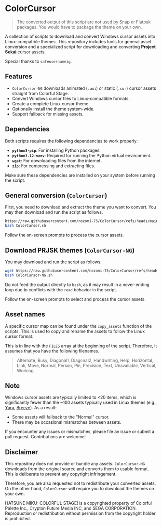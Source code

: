 # ColorCursor

> The converted output of this script are not used by Snap or Flatpak packages. You would have to package the theme on your own.

A collection of scripts to download and convert Windows cursor assets into Linux-compatible themes. This repository includes tools for general asset conversion and a specialized script for downloading and converting **Project Sekai** cursor assets.

Special thanks to `safeusernameig`.

## Features

- `ColorCursor-NG` downloads animated (`.ani`) or static (`.cur`) cursor assets straight from Colorful Stage.
- Convert Windows cursor files to Linux-compatible formats.
- Create a complete Linux cursor theme.
- Optionally install the theme system-wide.
- Support fallback for missing assets.

## Dependencies

Both scripts requires the following dependencies to work properly:

- **`python3-pip`**: For installing Python packages.
- **`python3.12-venv`**: Required for running the Python virtual environment.
- **`wget`**: For downloading files from the internet.
- **`zip`**: For compressing and extracting files.

Make sure these dependencies are installed on your system before running the script.

## General conversion (`ColorCursor`)

First, you need to download and extract the theme you want to convert. You may then download and run the script as follows.

```bash
https://raw.githubusercontent.com/nozomi-75/ColorCursor/refs/heads/main/ColorCursor.sh
bash ColorCursor.sh
```

Follow the on-screen prompts to process the cursor assets.

## Download PRJSK themes (`ColorCursor-NG`)

You may download and run the script as follows.

```bash
wget https://raw.githubusercontent.com/nozomi-75/ColorCursor/refs/heads/main/ColorCursor-NG.sh
bash ColorCursor-NG.sh
```

Do not feed the output directly to `bash`, as it may result in a never-ending loop due to conflicts with the `read` behavior in the script.

Follow the on-screen prompts to select and process the cursor assets.

## Asset names

A specific cursor map can be found under the `copy_assets` function of the scripts. This is used to copy and rename the assets to follow the Linux cursor format.

This is in line with the `FILES` array at the beginning of the script. Therefore, it assumes that you have the following filenames.

> Alternate, Busy, Diagonal1, Diagonal2, Handwriting, Help, Horizontal, Link, Move, Normal, Person, Pin, Precision, Text, Unavailable, Vertical, Working

## Note

Windows cursor assets are typically limited to <20 items, which is significantly fewer than the ~100 assets typically used in Linux themes (e.g., [Yaru](https://github.com/ubuntu/yaru), [Breeze](https://invent.kde.org/plasma/breeze)). As a result:

- Some assets will fallback to the "Normal" cursor.
- There may be occasional mismatches between assets.

If you encounter any issues or mismatches, please file an issue or submit a pull request. Contributions are welcome!

## Disclaimer

This repository does not provide or bundle any assets. `ColorCursor-NG` downloads from the original source and converts them to usable format. This is deliberate to prevent any copyright infringement.

Therefore, you are also requested not to redistribute your converted assets. On the other hand, `ColorCursor` will require you to download the themes on your own.

HATSUNE MIKU: COLORFUL STAGE! is a copyrighted property of Colorful Palette Inc., Crypton Future Media INC, and SEGA CORPORATION. Reproduction or redistribution without permission from the copyright holder is prohibited.
